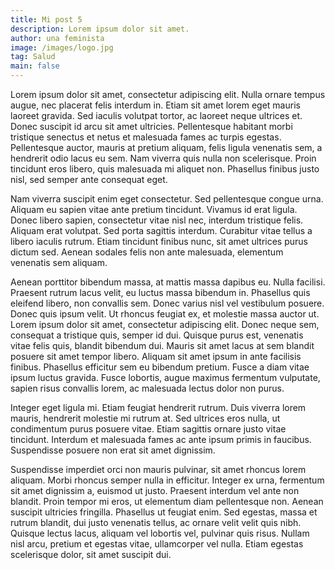 ```yaml
---
title: Mi post 5
description: Lorem ipsum dolor sit amet.
author: una feminista
image: /images/logo.jpg 
tag: Salud
main: false
---
```


Lorem ipsum dolor sit amet, consectetur adipiscing elit. Nulla ornare tempus augue, nec placerat felis interdum in. Etiam sit amet lorem eget mauris laoreet gravida. Sed iaculis volutpat tortor, ac laoreet neque ultrices et. Donec suscipit id arcu sit amet ultricies. Pellentesque habitant morbi tristique senectus et netus et malesuada fames ac turpis egestas. Pellentesque auctor, mauris at pretium aliquam, felis ligula venenatis sem, a hendrerit odio lacus eu sem. Nam viverra quis nulla non scelerisque. Proin tincidunt eros libero, quis malesuada mi aliquet non. Phasellus finibus justo nisl, sed semper ante consequat eget.

Nam viverra suscipit enim eget consectetur. Sed pellentesque congue urna. Aliquam eu sapien vitae ante pretium tincidunt. Vivamus id erat ligula. Donec libero sapien, consectetur vitae nisl nec, interdum tristique felis. Aliquam erat volutpat. Sed porta sagittis interdum. Curabitur vitae tellus a libero iaculis rutrum. Etiam tincidunt finibus nunc, sit amet ultrices purus dictum sed. Aenean sodales felis non ante malesuada, elementum venenatis sem aliquam.

Aenean porttitor bibendum massa, at mattis massa dapibus eu. Nulla facilisi. Praesent rutrum lacus velit, eu luctus massa bibendum in. Phasellus quis eleifend libero, non convallis sem. Donec varius nisl vel vestibulum posuere. Donec quis ipsum velit. Ut rhoncus feugiat ex, et molestie massa auctor ut. Lorem ipsum dolor sit amet, consectetur adipiscing elit. Donec neque sem, consequat a tristique quis, semper id dui. Quisque purus est, venenatis vitae felis quis, blandit bibendum dui. Mauris sit amet lacus at sem blandit posuere sit amet tempor libero. Aliquam sit amet ipsum in ante facilisis finibus. Phasellus efficitur sem eu bibendum pretium. Fusce a diam vitae ipsum luctus gravida. Fusce lobortis, augue maximus fermentum vulputate, sapien risus convallis lorem, ac malesuada lectus dolor non purus.

Integer eget ligula mi. Etiam feugiat hendrerit rutrum. Duis viverra lorem mauris, hendrerit molestie mi rutrum at. Sed ultrices eros nulla, ut condimentum purus posuere vitae. Etiam sagittis ornare justo vitae tincidunt. Interdum et malesuada fames ac ante ipsum primis in faucibus. Suspendisse posuere non erat sit amet dignissim.

Suspendisse imperdiet orci non mauris pulvinar, sit amet rhoncus lorem aliquam. Morbi rhoncus semper nulla in efficitur. Integer ex urna, fermentum sit amet dignissim a, euismod ut justo. Praesent interdum vel ante non blandit. Proin tempor mi eros, ut elementum diam pellentesque non. Aenean suscipit ultricies fringilla. Phasellus ut feugiat enim. Sed egestas, massa et rutrum blandit, dui justo venenatis tellus, ac ornare velit velit quis nibh. Quisque lectus lacus, aliquam vel lobortis vel, pulvinar quis risus. Nullam nisl arcu, pretium et egestas vitae, ullamcorper vel nulla. Etiam egestas scelerisque dolor, sit amet suscipit dui. 
